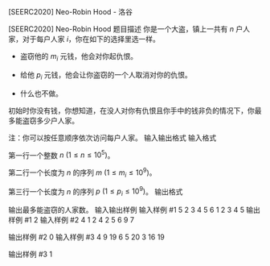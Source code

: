 



[SEERC2020] Neo-Robin Hood - 洛谷














[SEERC2020] Neo-Robin Hood
题目描述
你是一个大盗，镇上一共有 $n$ 户人家，对于每户人家 $i$，你在如下的选择里选一样。

- 盗窃他的 $m_i$ 元钱，他会对你起仇恨。

- 给他 $p_i$ 元钱，他会让你盗窃的一个人取消对你的仇恨。

- 什么也不做。

初始时你没有钱，你想知道，在没人对你有仇恨且你手中的钱非负的情况下，你最多能盗窃多少户人家。

注：你可以按任意顺序依次访问每户人家。
输入输出格式
输入格式

第一行一个整数 $n\ (1 \leq n \leq 10^5)$。

第二行一个长度为 $n$ 的序列 $m\ (1 \leq m_i \leq 10^9)$。

第三行一个长度为 $n$ 的序列 $p\ (1 \leq p_i \leq 10^9)$。
输出格式

输出最多能盗窃的人家数。
输入输出样例
输入样例 #1
5
2 3 4 5 6
1 2 3 4 5
输出样例 #1
2
输入样例 #2
4
1 2 4 2
5 6 9 7

输出样例 #2
0
输入样例 #3
4
9 19 6 5
20 3 16 19

输出样例 #3
1






